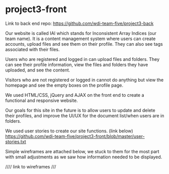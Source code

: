 # project3-front

Link to back end repo: https://github.com/wdi-team-five/project3-back

Our website is called IAI which stands for Inconsistent Array Indices (our team name). It is a content management system where users can create accounts, upload files and see them on their profile. They can also see tags associated with their files.

Users who are registered and logged in can upload files and folders. They can see their profile information, view the files and folders they have uploaded, and see the content.

Visitors who are not registered or logged in cannot do anything but view the homepage and see the empty boxes on the profile page.

We used HTML/CSS, jQuery and AJAX on the front end to create a functional and responsive website.

Our goals for this site in the future is to allow users to update and delete their profiles, and improve the UI/UX for the document list/when users are in folders.

We used user stories to create our site functions. (link below)
https://github.com/wdi-team-five/project3-front/blob/master/user-stories.txt

Simple wireframes are attached below, we stuck to them for the most part with small adjustments as we saw how information needed to be displayed.

//// link to wireframes ///
